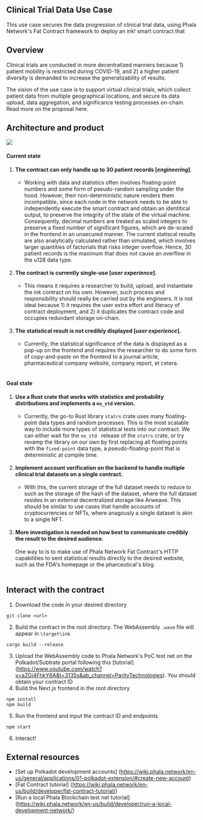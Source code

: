 ## Clinical Trial Data Use Case
This use case secures the data progression of clinical trial data, using Phala Network's Fat Contract framework to deploy an ink! smart contract that 

## Overview
Clinical trials are conducted in more decentralized manners because 1) patient mobility is restricted during COVID-19, and 2) a higher patient diversity is demanded to increase the generalizability of results. 

The vision of the use case is to support virtual clinical trials, which collect patient data from multiple geographical locations, and secure its data upload, data aggregation, and significance testing processes on-chain. Read more on the proposal here.

## Architecture and product
![](docs/architecture.png)
#### Current state
1. **The contract can only handle up to 30 patient records [_engineering_]**. 
    <br><br>
    - Working with data and statistics often involves floating-point numbers and some form of pseudo-random sampling under the hood. However, their non-deterministic nature renders them incompatible, since each node in the network needs to be able to independently execute the smart contract and obtain an identitical output, to preserve the integrity of the state of the virtual machine. Consequently, decimal numbers are treated as scaled integers to preserve a fixed number of significant figures, which are de-scaled in the frontend in an unsecured manner. The current statiscal results are also analytically calculated rather than simulated, which involves larger quantities of factorials that risks integer overflow. Hence, 30 patient records is the maximum that does not cause an overflow in the u128 data type. 
    <br><br>
2. **The contract is currently single-use [_user experience_].** 
    <br><br>
    - This means it requires a researcher to build, upload, and instantiate the ink contract on his own. However, such process and responsibility should really be carried out by the engineers. It is not ideal because 1) it requires the user extra effort and literacy of contract deployment, and 2) it duplicates the contract code and occupies redundant storage on-chain. 
    <br><br>
3. **The statistical result is not credibly displayed [_user experience_].** 
    <br><br>
    - Currently, the statistical significance of the data is displayed as a pop-up on the frontend and requires the researcher to do some form of copy-and-paste on the frontend to a journal article, pharmaceutical company website, company report, et cetera. 
    <br><br>

#### Goal state
1. **Use a Rust crate that works with statistics and probability distributions and implements a `no_std` version.** 
    <br><br>
    - Currently, the go-to Rust library `statrs` crate uses many floating-point data types and random processes. This is the most scalable way to include more types of statistical tests into our contract. We can either wait for the `no_std ` release of the `statrs` crate, or try revamp the library on our own by first replacing all floating points with the `fixed-point` data type, a pseudo-floating-point that is deterministic at compile time.
    <br><br>
2. **Implement account verification on the backend to handle multiple clinical trial datasets on a single contract.** 
    <br><br>
    - With this, the current storage of the full dataset needs to reduce to such as the storage of the hash of the dataset, where the full dataset resides in an external decentralized storage like Arweave. This should be similar to use cases that handle accounts of cryptocurrencies or NFTs, where anagously a single dataset is akin to a single NFT.
    <br><br>
3. **More investigation is needed on how best to communicate credibly the result to the desired audience.** 
    <br><br>
    One way to is to make use of Phala Network Fat Contract's HTTP capabilities to sent statistical results directly to the desired website, such as the FDA's homepage or the pharceutical's blog. 
    <br><br>

## Interact with the contract 
1. Download the code in your desired directory
  ```
  git clone <url>
  ```
2. Build the contract in the root directory. The WebAssembly `.wasm` file will appear in `\target\ink`
  ```
  cargo build --release
  ```
3. Upload the WebAssembly code to Phala Network's PoC test net on the Polkadot/Subtrate portal following this [tutorial] (https://www.youtube.com/watch?v=aZGj4FhkY6A&t=3135s&ab_channel=ParityTechnologies). You should obtain your contract ID
4. Build the Next.js frontend in the root directory
  ```
  npm install
  npm build
  ```
5. Run the frontend and input the contract ID and endpoints 
  ```
  npm start
  ```
6. Interact!

## External resources

- [Set up Polkadot development accounts] (https://wiki.phala.network/en-us/general/applications/01-polkadot-extension/#create-new-account)
- [Fat Contract tutorial] (https://wiki.phala.network/en-us/build/developer/fat-contract-tutorial/)
- [Run a local Phala Blockchain test net tutorial] (https://wiki.phala.network/en-us/build/developer/run-a-local-development-network/)


